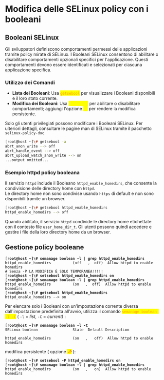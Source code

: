 # Modifica delle SELinux policy con i booleani

## Booleani SELinux

Gli sviluppatori definiscono comportamenti permessi delle applicazioni tramite policy mirate di SELinux. I Booleani SELinux consentono di abilitare o disabilitare comportamenti opzionali specifici per l'applicazione. Questi comportamenti devono essere identificati e selezionati per ciascuna applicazione specifica.

### Utilizzo dei Comandi

* **Lista dei Booleani**: Usa <mark style="color:orange;">`getsebool`</mark> per visualizzare i Booleani disponibili e il loro stato corrente.
* **Modifica dei Booleani**: Usa <mark style="color:yellow;">`setsebool`</mark> per abilitare o disabilitare comportamenti; aggiungi l'opzione <mark style="color:yellow;">`-P`</mark> per rendere la modifica persistente.

Solo gli utenti privilegiati possono modificare i Booleani SELinux. Per ulteriori dettagli, consultare le pagine man di SELinux tramite il pacchetto `selinux-policy-doc`

```bash
[root@host ~]\# getsebool -a
abrt_anon_write --> off
abrt_handle_event --> off
abrt_upload_watch_anon_write --> on
...output omitted...
```

### Esempio httpd policy booleana

Il servizio `httpd` include il Booleano `httpd_enable_homedirs`, che consente la condivisione delle directory home con `httpd`. \
Le directory home non sono condivise usando `https` di default e non sono disponibili tramite un browser.

```bash
[root@host ~]\# getsebool httpd_enable_homedirs
httpd_enable_homedirs --> off
```

Quando abilitato, il servizio `httpd` condivide le directory home etichettate con il contesto file `user_home_dir_t`. Gli utenti possono quindi accedere e gestire i file della loro directory home da un browser.

## Gestione policy booleane

<pre class="language-bash"><code class="lang-bash"><strong>[root@host ~]\# semanage boolean -l | grep httpd_enable_homedirs
</strong>httpd_enable_homedirs          (off   ,  off)  Allow httpd to enable homedirs
# Senza -P LA MODIFICA É SOLO TEMPORANEA!!!!!
<strong>[root@host ~]\# setsebool httpd_enable_homedirs on
</strong><strong>[root@host ~]\# semanage boolean -l | grep httpd_enable_homedirs
</strong>httpd_enable_homedirs          (on   ,  off)  Allow httpd to enable homedirs
<strong>[root@host ~]\# getsebool httpd_enable_homedirs
</strong>httpd_enable_homedirs --> on
</code></pre>

Per elencare solo i Booleani con un'impostazione corrente diversa dall'impostazione predefinita all'avvio, utilizza il comando <mark style="color:orange;">`semanage boolean -l -C`</mark> ( `-l` = _list_, `-C` = _current)_ : &#x20;

<pre class="language-bash"><code class="lang-bash"><strong>[root@host ~]\# semanage boolean -l -C
</strong>SELinux boolean                State  Default Description

httpd_enable_homedirs          (on   ,   off)  Allow httpd to enable homedirs
</code></pre>

modifica persistente ( opzione <mark style="color:red;">`-P`</mark> ):

<pre class="language-bash"><code class="lang-bash"><strong>[root@host ~]\# setsebool -P httpd_enable_homedirs on
</strong><strong>[root@host ~]\# semanage boolean -l | grep httpd_enable_homedirs
</strong>httpd_enable_homedirs          (on   ,   on)  Allow httpd to enable homedirs
</code></pre>

